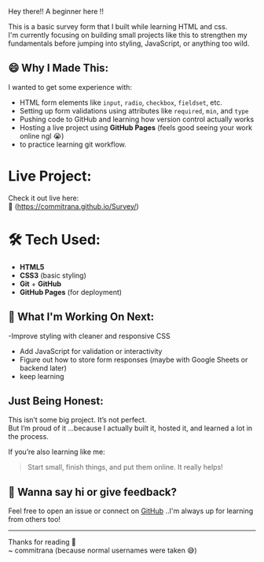Hey there!! A beginner here !!

This is a basic survey form that I built while learning HTML and css.  
I'm currently focusing on building small projects like this to strengthen my fundamentals before jumping into styling, JavaScript, or anything too wild.

## 😄 Why I Made This:

I wanted to get some experience with:
- HTML form elements like `input`, `radio`, `checkbox`, `fieldset`, etc.
- Setting up form validations using attributes like `required`, `min`, and `type`
- Pushing code to GitHub and learning how version control actually works
- Hosting a live project using **GitHub Pages** (feels good seeing your work online ngl 😭)
- to practice learning git workflow.
  
# Live Project:

Check it out live here:  
🔗 (https://commitrana.github.io/Survey/)

# 🛠️ Tech Used:

- **HTML5**
- **CSS3** (basic styling)
- **Git** + **GitHub**
- **GitHub Pages** (for deployment)

## 📌 What I'm Working On Next:

-Improve styling with cleaner and responsive CSS
- Add JavaScript for validation or interactivity
- Figure out how to store form responses (maybe with Google Sheets or backend later)
- keep learning

## Just Being Honest:

This isn’t some big project. It’s not perfect.  
But I’m proud of it ...because I actually built it, hosted it, and learned a lot in the process.

If you’re also learning like me:  
> Start small, finish things, and put them online. It really helps!

## 💬 Wanna say hi or give feedback?

Feel free to open an issue or connect on [GitHub](https://github.com/commitrana) ..I'm always up for learning from others too!

---
Thanks for reading 💙  
~ commitrana (because normal usernames were taken 😅)
